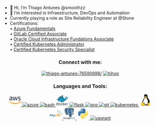 - 👋 Hi, I’m Thiago Antunes @smoothzz
- 👀 I’m interested in Infraestructure, DevOps and Automation
- Currently playing a role as Site Reliability Engineer at @Stone
- Certifications: <br>
  • <a href="https://www.credly.com/badges/76d88ae7-e29d-498e-b29e-ff22d1be654b?source=linked_in_profile" target="_blank" rel="noreferrer">Azure Fundamentals</a> <br>
  • <a href="https://gitlab.badgr.com/public/assertions/0HOvKnOYRsqGjfMRibyFyA" target="_blank" rel="noreferrer">GitLab Certified Associate</a> <br>
  • <a href="https://catalog-education.oracle.com/pls/certview/sharebadge?id=F6071FC2390CA09C8851494DE88A2A9099DE6145AC9EBF9D054CDF1C07B1C830" target="_blank" rel="noreferrer">Oracle Cloud Infrastructure Fundations Associate</a> <br>
  • <a href="https://www.credly.com/badges/821a16b6-2acb-490a-a3d2-fb0533da8a05?source=linked_in_profile" target="_blank" rel="noreferrer">Certified Kubernetes Administrator</a> <br>
  • <a href="https://www.credly.com/badges/1a1dad53-c753-4c14-a72d-41401b0d5f09/public_url" target="_blank" rel="noreferrer">Certified Kubernetes Security Specialist</a> <br>
<!---
smoothzz/smoothzz is a ✨ special ✨ repository because its `README.md` (this file) appears on your GitHub profile.
You can click the Preview link to take a look at your changes.
--->
<h3 align="center">Connect with me:</h3>
<p align="center">
<a href="https://linkedin.com/in/thiago-antunes-76590698/" target="blank"><img align="center" src="https://raw.githubusercontent.com/rahuldkjain/github-profile-readme-generator/master/src/images/icons/Social/linked-in-alt.svg" alt="thiago-antunes-76590698/" height="30" width="40" /></a>
<a href="https://fb.com/tiihxp" target="blank"><img align="center" src="https://raw.githubusercontent.com/rahuldkjain/github-profile-readme-generator/master/src/images/icons/Social/facebook.svg" alt="tiihxp" height="30" width="40" /></a>
</p>

<h3 align="center">Languages and Tools:</h3>
<p align="center"> <a href="https://aws.amazon.com" target="_blank" rel="noreferrer"> <img src="https://raw.githubusercontent.com/devicons/devicon/master/icons/amazonwebservices/amazonwebservices-original-wordmark.svg" alt="aws" width="40" height="40"/> </a> <a href="https://azure.microsoft.com/en-in/" target="_blank" rel="noreferrer"> <img src="https://www.vectorlogo.zone/logos/microsoft_azure/microsoft_azure-icon.svg" alt="azure" width="40" height="40"/> </a> <a href="https://www.gnu.org/software/bash/" target="_blank" rel="noreferrer"> <img src="https://www.vectorlogo.zone/logos/gnu_bash/gnu_bash-icon.svg" alt="bash" width="40" height="40"/> </a> <a href="https://www.docker.com/" target="_blank" rel="noreferrer"> <img src="https://raw.githubusercontent.com/devicons/devicon/master/icons/docker/docker-original-wordmark.svg" alt="docker" width="40" height="40"/> </a> <a href="https://flask.palletsprojects.com/" target="_blank" rel="noreferrer"> <img src="https://www.vectorlogo.zone/logos/pocoo_flask/pocoo_flask-icon.svg" alt="flask" width="40" height="40"/> </a> <a href="https://cloud.google.com" target="_blank" rel="noreferrer"> <img src="https://www.vectorlogo.zone/logos/google_cloud/google_cloud-icon.svg" alt="gcp" width="40" height="40"/> </a> <a href="https://git-scm.com/" target="_blank" rel="noreferrer"> <img src="https://www.vectorlogo.zone/logos/git-scm/git-scm-icon.svg" alt="git" width="40" height="40"/> </a> <a href="https://kubernetes.io" target="_blank" rel="noreferrer"> <img src="https://www.vectorlogo.zone/logos/kubernetes/kubernetes-icon.svg" alt="kubernetes" width="40" height="40"/> </a> <a href="https://www.linux.org/" target="_blank" rel="noreferrer"> <img src="https://raw.githubusercontent.com/devicons/devicon/master/icons/linux/linux-original.svg" alt="linux" width="40" height="40"/> </a> <a href="https://www.mysql.com/" target="_blank" rel="noreferrer"> <img src="https://raw.githubusercontent.com/devicons/devicon/master/icons/mysql/mysql-original-wordmark.svg" alt="mysql" width="40" height="40"/> </a> <a href="https://www.postgresql.org" target="_blank" rel="noreferrer"> <img src="https://raw.githubusercontent.com/devicons/devicon/master/icons/postgresql/postgresql-original-wordmark.svg" alt="postgresql" width="40" height="40"/> </a> <a href="https://www.python.org" target="_blank" rel="noreferrer"> <img src="https://raw.githubusercontent.com/devicons/devicon/master/icons/python/python-original.svg" alt="python" width="40" height="40"/> </a> <a href="https://www.vagrantup.com/" target="_blank" rel="noreferrer"> <img src="https://www.vectorlogo.zone/logos/vagrantup/vagrantup-icon.svg" alt="vagrant" width="40" height="40"/> </a> </p>
